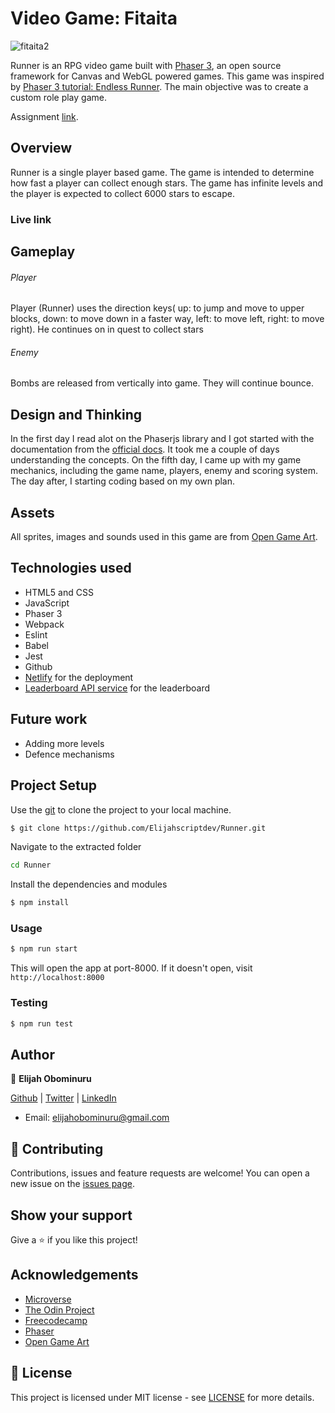 # Video Game: Fitaita

![fitaita2](https://user-images.githubusercontent.com/37341054/83773603-66971b80-a68d-11ea-9fd3-5bf804fbdba1.png)

Runner is an RPG video game built with [Phaser 3](https://phaser.io), an open source framework for Canvas and WebGL powered games. This game was inspired by [Phaser 3 tutorial: Endless Runner](http://phaser.io/tutorials/making-your-first-phaser-3-game/part1). The main objective was to create a custom role play game.

Assignment [link](https://www.notion.so/Platform-game-4a55a7d1fcc245bcb012c76814764712).

## Overview
Runner is a single player based game. The game is intended to determine how fast a player can collect enough stars. The game has infinite levels and the player is  expected to collect 6000 stars to escape.

### Live link


## Gameplay
###### Player
Player (Runner) uses the direction keys( up: to jump and move to upper blocks, down: to move down in a faster way, left: to move left, right: to move right). He continues on in quest to collect stars

###### Enemy
Bombs are released from vertically into game. They will continue bounce.


## Design and Thinking
In the first day I read alot on the Phaserjs library and I got started with the documentation from the [official docs](https://photonstorm.github.io/phaser3-docs/). It took me a couple of days understanding the concepts.
On the fifth day, I came up with my game mechanics, including the game name, players, enemy and scoring system. The day after, I starting coding based on my own plan.

## Assets
All sprites, images and sounds used in this game are from [Open Game Art](https://opengameart.org).

## Technologies used
* HTML5 and CSS
* JavaScript
* Phaser 3
* Webpack
* Eslint
* Babel
* Jest
* Github
* [Netlify](https://app.netlify.com/) for the deployment
* [Leaderboard API service](https://www.notion.so/Leaderboard-API-service-24c0c3c116974ac49488d4eb0267ade3) for the leaderboard

## Future work
- Adding more levels
- Defence mechanisms

## Project Setup

Use the [git](https://git-scm.com/downloads) to clone the project to your local machine.
```sh
$ git clone https://github.com/Elijahscriptdev/Runner.git
```

Navigate to the extracted folder
```sh 
cd Runner
```

Install the dependencies and modules
```sh
$ npm install
```

### Usage
```sh
$ npm run start
```
This will open the app at port-8000. If it doesn't open, visit ```http://localhost:8000```

### Testing

```sh
$ npm run test
```

## Author

👤 **Elijah Obominuru**

[Github](https://github.com/Elijahscriptdev) | [Twitter](https://twitter.com/ElijahObominuru) | [LinkedIn](https://www.linkedin.com/in/elijah-obominuru-0b730b143/)
- Email: elijahobominuru@gmail.com

## 🤝 Contributing

Contributions, issues and feature requests are welcome!
You can open a new issue on the [issues page](https://github.com/Elijahscriptdev/Runner/issues).

## Show your support

Give a ⭐️ if you like this project!

## Acknowledgements
- [Microverse](https://www.microverse.org/)
- [The Odin Project](https://www.theodinproject.com/)
- [Freecodecamp](http://freecodecamp.org/)
- [Phaser](https://phaser.io)
- [Open Game Art](https://opengameart.org)

## 📝 License

This project is licensed under MIT license - see [LICENSE](/LICENSE) for more details.
